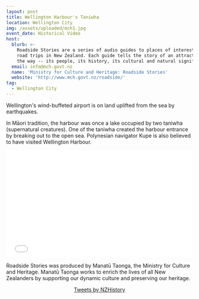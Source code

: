 ```yaml
---
layout: post
title: Wellington Harbour's Taniwha
location: Wellington City
img: /assets/uploaded/mch1.jpg
event_date: Historical Video
host:
  blurb: >-
    Roadside Stories are a series of audio guides to places of interest on major
    road trips in New Zealand. Each guide tells the story of an attraction along
    the way -- its people, its history, its cultural and natural significance.
  email: info@mch.govt.nz
  name: 'Ministry for Culture and Heritage: Roadside Stories'
  website: 'http://www.mch.govt.nz/roadside/'
tag:
  - Wellington City
---
```

Wellington's wind-buffeted airport is on land uplifted from the sea by earthquakes. 

In Māori tradition, the harbour was once a lake occupied by two taniwha (supernatural creatures). One of the taniwha created the harbour entrance by breaking out to the open sea. Polynesian navigator Kupe is also believed to have visited Wellington Harbour.

<iframe style="width: 100%; height: 30.25vw;" src="//www.youtube.com/embed/VDCQGwqwrsM" frameborder="0" allowfullscreen></iframe>



Roadside Stories was produced by Manatū Taonga, the Ministry for Culture and Heritage. Manatū Taonga works to enrich the lives of all New Zealanders by supporting our dynamic culture and preserving our heritage.

<center><a class="twitter-timeline" data-width="600" data-height="500" data-theme="light" href="https://twitter.com/NZHistory?ref_src=twsrc%5Etfw">Tweets by NZHistory</a> <script async src="https://platform.twitter.com/widgets.js" charset="utf-8"></script></center>
